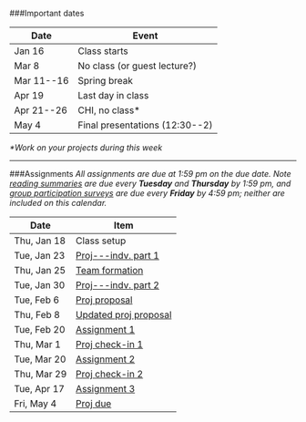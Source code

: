 ###Important dates

Date            | Event
----------------| ------
Jan&nbsp;16     | Class starts
Mar&nbsp;8      | No class (or guest lecture?)
Mar&nbsp;11--16 | Spring break
Apr&nbsp;19     | Last day in class
Apr&nbsp;21--26 | CHI, no class\*
May&nbsp;4      | Final presentations (12:30--2)

_\*Work on your projects during this week_

<hr>

###Assignments
_All assignments are due at 1:59 pm on the due date. Note [reading
summaries](https://goo.gl/forms/G53UxpLNK98XUQKi1) are due every
**Tuesday** and **Thursday** by 1:59 pm, and [group participation
surveys](https://goo.gl/forms/EvTKbe6gL0VIN1ll2) are due every
**Friday** by 4:59 pm; neither are included on this calendar._

Date        | Item
------------|-----------
Thu, Jan 18 | Class setup
Tue, Jan 23 | [Proj---indv. part 1](project_individual.html#part-1-initial-paper-exploration)
Thu, Jan 25 | [Team formation](team_formation.html)
Tue, Jan 30 | [Proj---indv. part 2](project_individual.html#part-2-paper-choice-and-summarization)
Tue, Feb 6  | [Proj proposal](project_group.html#project-proposal-and-presentation)
Thu, Feb 8  | [Updated proj proposal](project_group.html#updated-proposal)
Tue, Feb 20 | [Assignment 1](assignment1.html)
Thu, Mar 1  | [Proj check-in 1](project_group.html#mid-project-check-ins)
Tue, Mar 20 | [Assignment 2](assignment2.html)
Thu, Mar 29 | [Proj check-in 2](project_group.html#mid-project-check-ins)
Tue, Apr 17 | [Assignment 3](assignment3.html)
Fri, May 4  | [Proj due](project_group.html#final-paper)
